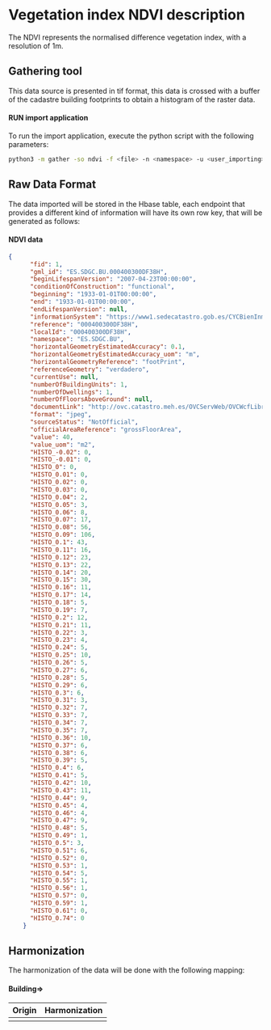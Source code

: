 # Vegetation index NDVI description
The NDVI represents the normalised difference vegetation index, with a resolution of 1m.

## Gathering tool
This data source is presented in tif format, this data is crossed with a buffer of the cadastre building footprints to obtain a histogram of the raster data. 

#### RUN import application
To run the import application, execute the python script with the following parameters:

```bash
python3 -m gather -so ndvi -f <file> -n <namespace> -u <user_importing> -tz <file_timezone> -st <storage>
```

## Raw Data Format
The data imported will be stored in the Hbase table, each endpoint that provides a different kind of information will have its own  row key, that will be generated as follows:
#### NDVI data
````json
{
      "fid": 1,
      "gml_id": "ES.SDGC.BU.000400300DF38H",
      "beginLifespanVersion": "2007-04-23T00:00:00",
      "conditionOfConstruction": "functional",
      "beginning": "1933-01-01T00:00:00",
      "end": "1933-01-01T00:00:00",
      "endLifespanVersion": null,
      "informationSystem": "https://www1.sedecatastro.gob.es/CYCBienInmueble/OVCListaBienes.aspx?rc1=0004003&rc2=00DF38H",
      "reference": "000400300DF38H",
      "localId": "000400300DF38H",
      "namespace": "ES.SDGC.BU",
      "horizontalGeometryEstimatedAccuracy": 0.1,
      "horizontalGeometryEstimatedAccuracy_uom": "m",
      "horizontalGeometryReference": "footPrint",
      "referenceGeometry": "verdadero",
      "currentUse": null,
      "numberOfBuildingUnits": 1,
      "numberOfDwellings": 1,
      "numberOfFloorsAboveGround": null,
      "documentLink": "http://ovc.catastro.meh.es/OVCServWeb/OVCWcfLibres/OVCFotoFachada.svc/RecuperarFotoFachadaGet?ReferenciaCatastral=000400300DF38H",
      "format": "jpeg",
      "sourceStatus": "NotOfficial",
      "officialAreaReference": "grossFloorArea",
      "value": 40,
      "value_uom": "m2",
      "HISTO_-0.02": 0,
      "HISTO_-0.01": 0,
      "HISTO_0": 0,
      "HISTO_0.01": 0,
      "HISTO_0.02": 0,
      "HISTO_0.03": 0,
      "HISTO_0.04": 2,
      "HISTO_0.05": 3,
      "HISTO_0.06": 8,
      "HISTO_0.07": 17,
      "HISTO_0.08": 56,
      "HISTO_0.09": 106,
      "HISTO_0.1": 43,
      "HISTO_0.11": 16,
      "HISTO_0.12": 23,
      "HISTO_0.13": 22,
      "HISTO_0.14": 20,
      "HISTO_0.15": 30,
      "HISTO_0.16": 11,
      "HISTO_0.17": 14,
      "HISTO_0.18": 5,
      "HISTO_0.19": 7,
      "HISTO_0.2": 12,
      "HISTO_0.21": 11,
      "HISTO_0.22": 3,
      "HISTO_0.23": 4,
      "HISTO_0.24": 5,
      "HISTO_0.25": 10,
      "HISTO_0.26": 5,
      "HISTO_0.27": 6,
      "HISTO_0.28": 5,
      "HISTO_0.29": 6,
      "HISTO_0.3": 6,
      "HISTO_0.31": 3,
      "HISTO_0.32": 7,
      "HISTO_0.33": 7,
      "HISTO_0.34": 7,
      "HISTO_0.35": 7,
      "HISTO_0.36": 10,
      "HISTO_0.37": 6,
      "HISTO_0.38": 6,
      "HISTO_0.39": 5,
      "HISTO_0.4": 6,
      "HISTO_0.41": 5,
      "HISTO_0.42": 10,
      "HISTO_0.43": 11,
      "HISTO_0.44": 9,
      "HISTO_0.45": 4,
      "HISTO_0.46": 4,
      "HISTO_0.47": 9,
      "HISTO_0.48": 5,
      "HISTO_0.49": 1,
      "HISTO_0.5": 3,
      "HISTO_0.51": 6,
      "HISTO_0.52": 0,
      "HISTO_0.53": 1,
      "HISTO_0.54": 5,
      "HISTO_0.55": 1,
      "HISTO_0.56": 1,
      "HISTO_0.57": 0,
      "HISTO_0.59": 1,
      "HISTO_0.61": 0,
      "HISTO_0.74": 0
    }
````


## Harmonization

The harmonization of the data will be done with the following mapping:

#### Building=>
| Origin | Harmonization |
|--------|---------------|
 |        |               | 



